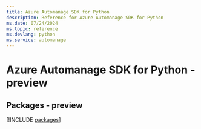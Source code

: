 ```yaml
---
title: Azure Automanage SDK for Python
description: Reference for Azure Automanage SDK for Python
ms.date: 07/24/2024
ms.topic: reference
ms.devlang: python
ms.service: automanage
---
```

# Azure Automanage SDK for Python - preview
## Packages - preview
[!INCLUDE [packages](automanage-index.md)]